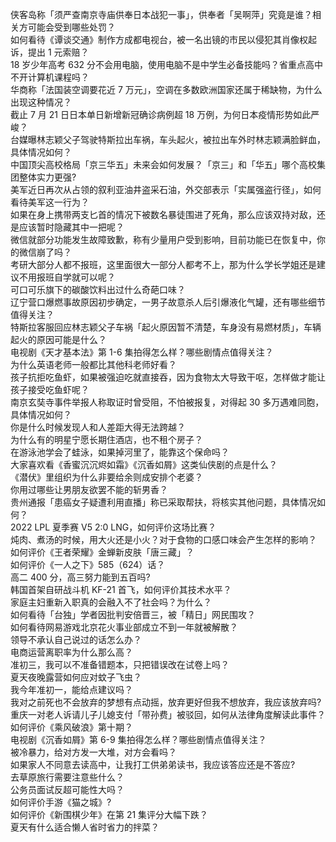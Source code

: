 侠客岛称「须严查南京寺庙供奉日本战犯一事」，供奉者「吴啊萍」究竟是谁？相关方可能会受到哪些处罚？  
如何看待《谭谈交通》制作方成都电视台，被一名出镜的市民以侵犯其肖像权起诉，提出 1 元索赔？  
18 岁少年高考 632 分不会用电脑，使用电脑不是中学生必备技能吗？省重点高中不开计算机课程吗？  
华商称「法国装空调要花近 7 万元」，空调在多数欧洲国家还属于稀缺物，为什么出现这种情况？  
截止 7 月 21 日日本单日新增新冠确诊病例超 18 万例，为何日本疫情形势如此严峻？  
台媒曝林志颖父子驾驶特斯拉出车祸，车头起火，被拉出车外时林志颖满脸鲜血，具体情况如何？  
中国顶尖高校格局「京三华五」未来会如何发展？「京三」和「华五」哪个高校集团整体实力更强?  
美军近日再次从占领的叙利亚油井盗采石油，外交部表示「实属强盗行径」，如何看待美军这一行为？  
如果在身上携带两支匕首的情况下被数名暴徒围进了死角，那么应该双持对敌，还是应该暂时隐藏其中一把呢？  
微信就部分功能发生故障致歉，称有少量用户受到影响，目前功能已在恢复中，你的微信崩了吗？  
考研大部分人都不报班，这里面很大一部分人都考不上，那为什么学长学姐还是建议不用报班自学就可以呢？  
可口可乐旗下的碳酸饮料出过什么奇葩口味？  
辽宁营口爆燃事故原因初步确定，一男子故意杀人后引爆液化气罐，还有哪些细节值得关注？  
特斯拉客服回应林志颖父子车祸「起火原因暂不清楚，车身没有易燃材质」，车辆起火的原因可能是什么？  
电视剧《天才基本法》第 1-6 集拍得怎么样？哪些剧情点值得关注？  
为什么英语老师一般都比其他科老师好看？  
孩子抗拒吃鱼虾，如果被强迫吃就直接吞，因为食物太大导致干呕，怎样做才能让孩子接受吃鱼虾呢？  
南京玄奘寺事件举报人称取证时曾受阻，不怕被报复，对得起 30 多万遇难同胞，具体情况如何？  
你是什么时候发现人和人差距大得无法跨越？  
为什么有的明星宁愿长期住酒店，也不租个房子？  
在游泳池学会了蛙泳，如果掉河里了，能靠这个保命吗？  
大家喜欢看《香蜜沉沉烬如霜》《沉香如屑》这类仙侠剧的点是什么？  
《潜伏》里组织为什么非要给余则成安排个老婆？  
你用过哪些让男朋友欲罢不能的斩男香？  
贵州通报「患癌女子疑遭利用直播」称已采取帮扶，将核实其他问题，具体情况如何？  
2022 LPL 夏季赛 V5 2:0 LNG，如何评价这场比赛？  
炖肉、煮汤的时候，用大火还是小火？对于食物的口感口味会产生怎样的影响？  
如何评价《王者荣耀》金蝉新皮肤「唐三藏」？  
如何评价《一人之下》585（624）话？  
高二 400 分，高三努力能到五百吗?  
韩国首架自研战斗机 KF-21 首飞，如何评价其技术水平？  
家庭主妇重新入职真的会融入不了社会吗？为什么？  
如何看待「台独」学者因批判安倍晋三，被「精日」网民围攻？  
如何看待网易游戏北京花火事业部成立不到一年就被解散？  
领导不承认自己说过的话怎么办？  
电商运营离职率为什么那么高？  
准初三，我可以不准备错题本，只把错误改在试卷上吗？  
夏天夜晚露营如何应对蚊子飞虫？  
我今年准初一，能给点建议吗？  
我对之前死也不会放弃的梦想有点动摇，放弃更好但我不想放弃，我应该放弃吗?  
重庆一对老人诉请儿子儿媳支付「带孙费」被驳回，如何从法律角度解读此事件？  
如何评价《乘风破浪》第十期？  
电视剧《沉香如屑》第 6-9 集拍得怎么样？哪些剧情点值得关注？  
被冷暴力，给对方发一大堆，对方会看吗？  
如果家人不同意去读高中，让我打工供弟弟读书，我应该答应还是不答应?  
去草原旅行需要注意些什么？  
公务员面试反超可能性大吗？  
如何评价手游《猫之城》?  
如何评价《新围棋少年》在第 21 集评分大幅下跌？  
夏天有什么适合懒人省时省力的拌菜？  
